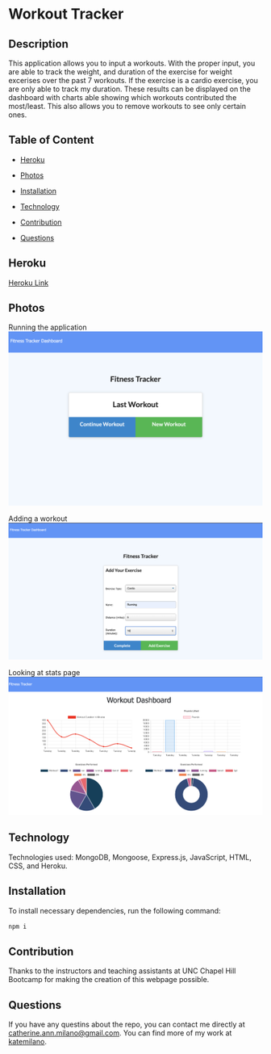 # Workout Tracker

## Description
This application allows you to input a workouts.  With the proper input, you are able to track the weight, and duration of the exercise for weight excerises over the past 7 workouts. If the exercise is a cardio exercise, you are only able to track my duration.  These results can be displayed on the dashboard with charts able showing which workouts contributed the most/least.  This also allows you to remove workouts to see only certain ones. 

## Table of Content

* [Heroku](#Heroku)

* [Photos](#photos)

* [Installation](#installation)

* [Technology](#Technology)

* [Contribution](#contribution)

* [Questions](#questions)

## Heroku

<a href="https://workouttracker-kate.herokuapp.com/">Heroku Link</a>

## Photos
Running the application
<img src="images/dashboard.png">

Adding a workout
<img src="images/add.png">

Looking at stats page
<img src="images/stats.png">

## Technology

Technologies used: MongoDB, Mongoose, Express.js, JavaScript, HTML, CSS, and Heroku.

## Installation
To install necessary dependencies, run the following command:

```bash
npm i
```

## Contribution

Thanks to the instructors and teaching assistants at UNC Chapel Hill Bootcamp for making the creation of this webpage possible.

## Questions

If you have any questins about the repo, you can contact me directly at catherine.ann.milano@gmail.com. You can find more of my work at [katemilano](http://github.com/katemilano/).
    

